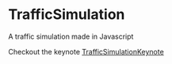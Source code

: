 TrafficSimulation
=================

A traffic simulation made in Javascript

Checkout the keynote [TrafficSimulationKeynote](github.com/justinjuncl/TrafficSimulationKeynote)